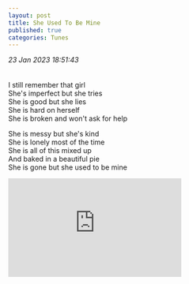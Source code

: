 ```yaml
---
layout: post
title: She Used To Be Mine
published: true
categories: Tunes
---
```

_23 Jan 2023 18:51:43_
<br>
<br>
<br>
I still remember that girl
<br>
She's imperfect but she tries
<br>
She is good but she lies
<br>
She is hard on herself
<br>
She is broken and won't ask for help
<br>
<!--more-->
She is messy but she's kind
<br>
She is lonely most of the time
<br>
She is all of this mixed up
<br>
And baked in a beautiful pie
<br>
She is gone but she used to be mine
<br>
<iframe width="350" height="200"
src="https://www.youtube.com/embed/53GIADHxVzM"
frameborder="0"
allow="accelerometer; autoplay; encrypted-media; gyroscope; picture-in-picture"
allowfullscreen></iframe>


